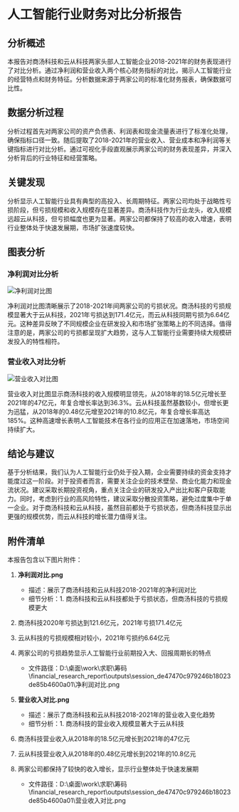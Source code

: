 # 人工智能行业财务对比分析报告

## 分析概述
本报告对商汤科技和云从科技两家头部人工智能企业2018-2021年的财务表现进行了对比分析。通过净利润和营业收入两个核心财务指标的对比，揭示人工智能行业的经营特点和财务特征。分析数据来源于两家公司的标准化财务报表，确保数据可比性。

## 数据分析过程
分析过程首先对两家公司的资产负债表、利润表和现金流量表进行了标准化处理，确保指标口径一致。随后提取了2018-2021年的营业收入、营业成本和净利润等关键指标进行对比分析。通过可视化手段直观展示两家公司的财务表现差异，并深入分析背后的行业特征和经营策略。

## 关键发现
分析显示人工智能行业具有典型的高投入、长周期特征。两家公司均处于战略性亏损阶段，但亏损规模和收入规模存在显著差异。商汤科技作为行业龙头，收入规模远超云从科技，但亏损幅度也更为显著。两家公司都保持了较高的收入增速，表明行业整体处于快速发展期，市场扩张速度较快。

## 图表分析

### 净利润对比分析
![净利润对比图](D:\桌面\work\求职\筹码\financial_research_report\outputs\session_de47470c979246b18023de85b4600a01\净利润对比.png)

净利润对比图清晰展示了2018-2021年间两家公司的亏损状况。商汤科技的亏损规模显著大于云从科技，2021年亏损达到171.4亿元，而云从科技同期亏损为6.64亿元。这种差异反映了不同规模企业在研发投入和市场扩张策略上的不同选择。值得注意的是，两家公司的亏损都呈现扩大趋势，这与人工智能行业需要持续大规模研发投入的特性相符。

### 营业收入对比分析
![营业收入对比图](D:\桌面\work\求职\筹码\financial_research_report\outputs\session_de47470c979246b18023de85b4600a01\营业收入对比.png)

营业收入对比图显示商汤科技的收入规模明显领先，从2018年的18.5亿元增长至2021年的47亿元，年复合增长率达到36.3%。云从科技虽然基数较小，但增长更为迅猛，从2018年的0.48亿元增至2021年的10.8亿元，年复合增长率高达185%。这种高速增长表明人工智能技术在各行业的应用正在加速落地，市场空间持续扩大。

## 结论与建议
基于分析结果，我们认为人工智能行业仍处于投入期，企业需要持续的资金支持才能度过这一阶段。对于投资者而言，需要关注企业的技术壁垒、商业化能力和现金流状况。建议采取长期投资视角，重点关注企业的研发投入产出比和客户获取能力。同时，考虑到行业的高风险特性，建议采取分散投资策略，避免过度集中于单一企业。对于商汤科技和云从科技，虽然目前都处于亏损状态，但商汤科技显示出更强的规模优势，而云从科技的增长潜力值得关注。

## 附件清单

本报告包含以下图片附件：

1. **净利润对比.png**
   - 描述：展示了商汤科技和云从科技2018-2021年的净利润对比
   - 细节分析：1. 商汤科技和云从科技都处于亏损状态，但商汤科技的亏损规模更大
2. 商汤科技2020年亏损达到121.6亿元，2021年亏损171.4亿元
3. 云从科技的亏损规模相对较小，2021年亏损约6.64亿元
4. 两家公司的亏损趋势显示人工智能行业前期投入大、回报周期长的特点

   - 文件路径：D:\桌面\work\求职\筹码\financial_research_report\outputs\session_de47470c979246b18023de85b4600a01\净利润对比.png

2. **营业收入对比.png**
   - 描述：展示了商汤科技和云从科技2018-2021年的营业收入变化趋势
   - 细节分析：1. 商汤科技的营业收入规模显著大于云从科技
2. 商汤科技营业收入从2018年的18.5亿元增长到2021年的47亿元
3. 云从科技营业收入从2018年的0.48亿元增长到2021年的10.8亿元
4. 两家公司都保持了较快的收入增长，显示行业整体处于快速发展期

   - 文件路径：D:\桌面\work\求职\筹码\financial_research_report\outputs\session_de47470c979246b18023de85b4600a01\营业收入对比.png

